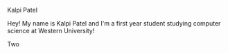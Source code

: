 Kalpi Patel

Hey! My name is Kalpi Patel and I'm a first year student studying computer science at Western University!

Two 

